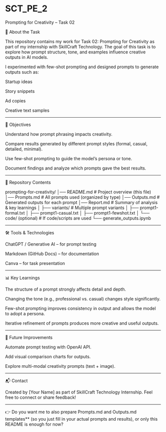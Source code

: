# SCT_PE_2

Prompting for Creativity – Task 02

📌 About the Task

This repository contains my work for Task 02: Prompting for Creativity as part of my internship with SkillCraft Technology.
The goal of this task is to explore how prompt structure, tone, and examples influence creative outputs in AI models.

I experimented with few-shot prompting and designed prompts to generate outputs such as:

Startup ideas

Story snippets

Ad copies

Creative text samples



---

🎯 Objectives

Understand how prompt phrasing impacts creativity.

Compare results generated by different prompt styles (formal, casual, detailed, minimal).

Use few-shot prompting to guide the model’s persona or tone.

Document findings and analyze which prompts gave the best results.



---

📂 Repository Contents

prompting-for-creativity/
│── README.md          # Project overview (this file)
│── Prompts.md         # All prompts used (organized by type)
│── Outputs.md         # Generated outputs for each prompt
│── Report.md          # Summary of analysis & key learnings
│
├── variants/          # Multiple prompt variants
│   ├── prompt1-formal.txt
│   ├── prompt1-casual.txt
│   ├── prompt1-fewshot.txt
│
└── code/ (optional)   # If code/scripts are used
    └── generate_outputs.ipynb


---

🛠 Tools & Technologies

ChatGPT / Generative AI – for prompt testing

Markdown (GitHub Docs) – for documentation

Canva – for task presentation



---

📊 Key Learnings

The structure of a prompt strongly affects detail and depth.

Changing the tone (e.g., professional vs. casual) changes style significantly.

Few-shot prompting improves consistency in output and allows the model to adopt a persona.

Iterative refinement of prompts produces more creative and useful outputs.



---

🔮 Future Improvements

Automate prompt testing with OpenAI API.

Add visual comparison charts for outputs.

Explore multi-modal creativity prompts (text + image).



---

📬 Contact

Created by [Your Name] as part of SkillCraft Technology Internship.
Feel free to connect or share feedback!


---

👉 Do you want me to also prepare Prompts.md and Outputs.md templates** (so you just fill in your actual prompts and results), or only this README is enough for now?

